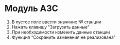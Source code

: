 # Модуль АЗС

1. В пустое поле ввести значиние № станции
2. Нажать клавишу "Загрузить данные"
3. При необходимости изменить данные станции
4. Функция "Сохранить изменения не реализована"
